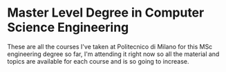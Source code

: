 # Master Level Degree in Computer Science Engineering


These are all the courses I've taken at Politecnico di Milano for this MSc engineering degree so far, I'm attending it right now so all the material and topics are available for each course and is so going to increase.
